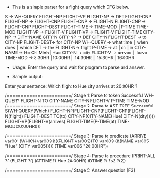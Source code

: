 - This is a simple parser for a flight query which CFG below.

S → WH-QUERY FLIGHT-NP FLIGHT-VP
FLIGHT-NP → DET FLIGHT-CNP
FLIGHT-NP → FLIGHT-CNP
FLIGHT-CNP → FLIGHT-N
FLIGHT-CNP → FLIGHT-CNP FLIGHT-DEST
FLIGHT-TIME → TIME-MOD │P-TIME TIME-MOD
FLIGHT-VP → FLIGHT-V
FLIGHT-VP → FLIGHT-V FLIGHT-TIME
CITY-NP → CITY-NAME CITY-N
CITY-NP → DET CITY-N
FLIGHT-DEST → to CITY-NP
FLIGHT-DEST→ for CITY-NP
WH-QUERY → what time │ when does │ which
DET → the
FLIGHT-N→ flight
P-TIME → at │on │in
CITY-NAME → Ho Chi Minh | Hue
CITY-N → city
FLIGHT-V → arrives │ leave
TIME-MOD → 8:30HR │10:00HR │ 14:30HR │ 15:30HR │16:00HR
- Usage:
Enter the query and wait for program to parse and answer.

- Sample output:

Enter your sentence:
Which flight to Hue city arrives at 20:00HR ?

/=======================/
Stage 1: Parse to token
Successful
WH-QUERY FLIGHT-N TO CITY-NAME CITY-N FLIGHT-V P-TIME TIME-MOD
/=======================/
Stage 2: Parse to AST TREE
Successful
S(WH-QUERY(Which) FLIGHT-NP(FLIGHT-CNP(FLIGHT-CNP(FLIGHT-N(flight)) FLIGHT-DEST(TO(to) CITY-NP(CITY-NAME(Hue) CITY-N(city))))) FLIGHT-VP(FLIGHT-V(arrives)
FLIGHT-TIME(P-TIME(at) TIME-MOD(20:00HR))))

/=======================/
Stage 3: Parse to predicate
(ARRIVE var001 (WHICH var003 &((FLIGHT var003)(TO var003 (&(NAME var005 "Hue")(CITY var005))))) (TIME var006 "20:00HR"))

/=======================/
Stage 4: Parse to procedure
(PRINT-ALL ?f (FLIGHT ?f) (ATTIME ?f Hue 20:00HR) (DTIME ?f ?s2 ?t2))

/=======================/
Stage 5: Answer question
[F3]
